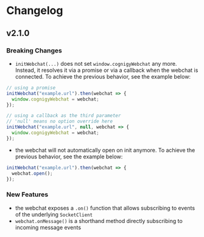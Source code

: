 # Changelog

## v2.1.0

### Breaking Changes

- `initWebchat(...)` does not set `window.cognigyWebchat` any more. Instead, it resolves it via a promise or via a callback when the webchat is connected. To achieve the previous behavior, see the example below:

```javascript
// using a promise
initWebchat("example.url").then(webchat => {
  window.cognigyWebchat = webchat;
});

// using a callback as the third parameter 
// 'null' means no option override here
initWebchat("example.url", null, webchat => {
  window.cognigyWebchat = webchat;
});
```

- the webchat will not automatically open on init anymore. To achieve the previous behavior, see the example below:

```javascript
initWebchat("example.url").then(webchat => {
  webchat.open();
});
```

### New Features
- the webchat exposes a `.on()` function that allows subscribing to events of the underlying `SocketClient`
- `webchat.onMessage()` is a shorthand method directly subscribing to incoming message events 
